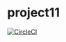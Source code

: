 # project11
[![CircleCI](https://circleci.com/gh/quts/project11.svg?style=shield)](https://circleci.com/gh/quts/project11)
